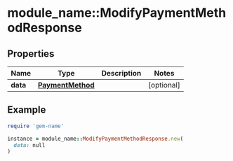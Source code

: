 # module_name::ModifyPaymentMethodResponse

## Properties

| Name | Type | Description | Notes |
| ---- | ---- | ----------- | ----- |
| **data** | [**PaymentMethod**](PaymentMethod.md) |  | [optional] |

## Example

```ruby
require 'gem-name'

instance = module_name::ModifyPaymentMethodResponse.new(
  data: null
)
```


